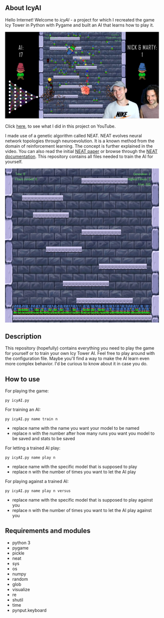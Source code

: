 ## About IcyAI

Hello Internet! Welcome to *icyAI* - a project for which I recreated the game Icy Tower in Python with Pygame and built an AI that learns how to play it.

[![Thumbnail](thumb6.png)](https://youtu.be/W6qyRbmr_aA)

Click [here](https://youtu.be/W6qyRbmr_aA), to see what I did in this project on YouTube.

I made use of a genetic algorithm called NEAT. NEAT evolves neural network topologies through neuroevolution.
It is a known method from the domain of reinforcement learning. The concept is further explained in the video. You can also read the initial [NEAT paper](http://nn.cs.utexas.edu/downloads/papers/stanley.cec02.pdf) or browse through the [NEAT documentation](https://neat-python.readthedocs.io/en/latest/neat_overview.html).
This repository contains all files needed to train the AI for yourself.

![AI during training](training.gif)

## Description

This repository (hopefully) contains everything you need to play the game for yourself or to train your own Icy Tower AI.
Feel free to play around with the configuration file. Maybe you'll find a way to make the AI learn even more complex behavior. I'd be curious to know about it in case you do.

## How to use

For playing the game:
```
py icyAI.py
```

For training an AI:
```
py icyAI.py name train n
```
- replace name with the name you want your model to be named
- replace n with the number after how many runs you want you model to be saved and stats to be saved

For letting a trained AI play:
```
py icyAI.py name play n
```
- replace name with the specific model that is supposed to play
- replace n with the number of times you want to let the AI play

For playing against a trained AI:

```
py icyAI.py name play n versus
```
- replace name with the specific model that is supposed to play against you
- replace n with the number of times you want to let the AI play against you
## Requirements and modules

- python 3
- pygame
- pickle
- neat
- sys
- os
- numpy
- random
- glob
- visualize
- re
- shutil
- time
- pynput.keyboard